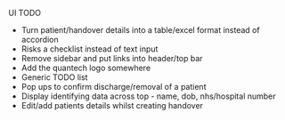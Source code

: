 UI TODO
- Turn patient/handover details into a table/excel format instead of accordion
- Risks a checklist instead of text input
- Remove sidebar and put links into header/top bar
- Add the quantech logo somewhere
- Generic TODO list
- Pop ups to confirm discharge/removal of a patient
- Display identifying data across top - name, dob, nhs/hospital number
- Edit/add patients details whilst creating handover 
